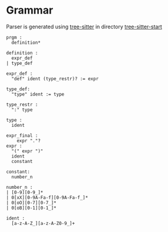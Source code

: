 # Grammar

Parser is generated using [tree-sitter](https://tree-sitter.github.io/tree-sitter/)
in directory
[tree-sitter-start](../tree-sitter-start)
```
prgm :
  definition*

definition :
  expr_def
| type_def

expr_def :
  "def" ident (type_restr)? := expr

type_def:
  "type" ident := type

type_restr :
  ":" type

type :
  ident

expr_final :
    expr "."?
expr :
  "(" expr ")"
  ident
  constant

constant:
  number_n

number_n :
| [0-9][0-9_]*
| 0[xX][0-9A-Fa-f][0-9A-Fa-f_]*
| 0[oO][0-7][0-7_]*
| 0[oB][0-1][0-1_]*

ident :
  [a-z-A-Z_][a-z-A-Z0-9_]+
```
